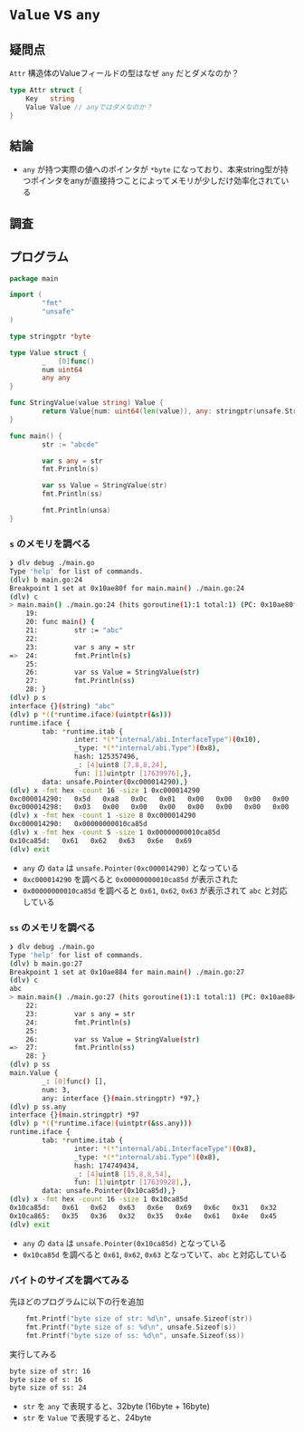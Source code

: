 # `Value` vs `any`

## 疑問点

`Attr` 構造体のValueフィールドの型はなぜ `any` だとダメなのか？

```go
type Attr struct {
	Key   string
	Value Value // anyではダメなのか？
}
```


## 結論

- `any` が持つ実際の値へのポインタが `*byte` になっており、本来string型が持つポインタをanyが直接持つことによってメモリが少しだけ効率化されている

## 調査

## プログラム

```go
package main

import (
        "fmt"
        "unsafe"
)

type stringptr *byte

type Value struct {
        _   [0]func()
        num uint64
        any any
}

func StringValue(value string) Value {
        return Value{num: uint64(len(value)), any: stringptr(unsafe.StringData(value))}
}

func main() {
        str := "abcde"

        var s any = str
        fmt.Println(s)

        var ss Value = StringValue(str)
        fmt.Println(ss)

		fmt.Println(unsa)
}
```

### `s` のメモリを調べる

```bash
❯ dlv debug ./main.go
Type 'help' for list of commands.
(dlv) b main.go:24
Breakpoint 1 set at 0x10ae80f for main.main() ./main.go:24
(dlv) c
> main.main() ./main.go:24 (hits goroutine(1):1 total:1) (PC: 0x10ae80f)
    19:
    20: func main() {
    21:         str := "abc"
    22:
    23:         var s any = str
=>  24:         fmt.Println(s)
    25:
    26:         var ss Value = StringValue(str)
    27:         fmt.Println(ss)
    28: }
(dlv) p s
interface {}(string) "abc"
(dlv) p *((*runtime.iface)(uintptr(&s)))
runtime.iface {
        tab: *runtime.itab {
                inter: *(*"internal/abi.InterfaceType")(0x10),
                _type: *(*"internal/abi.Type")(0x8),
                hash: 125357496,
                _: [4]uint8 [7,8,8,24],
                fun: [1]uintptr [17639976],},
        data: unsafe.Pointer(0xc000014290),}
(dlv) x -fmt hex -count 16 -size 1 0xc000014290
0xc000014290:   0x5d   0xa8   0x0c   0x01   0x00   0x00   0x00   0x00
0xc000014298:   0x03   0x00   0x00   0x00   0x00   0x00   0x00   0x00
(dlv) x -fmt hex -count 1 -size 8 0xc000014290
0xc000014290:   0x00000000010ca85d
(dlv) x -fmt hex -count 5 -size 1 0x00000000010ca85d
0x10ca85d:   0x61   0x62   0x63   0x6e   0x69
(dlv) exit
```

- `any` の `data` は `unsafe.Pointer(0xc000014290)` となっている
- `0xc000014290` を調べると `0x00000000010ca85d` が表示された
- `0x00000000010ca85d` を調べると `0x61`, `0x62`, `0x63` が表示されて `abc` と対応している

### `ss` のメモリを調べる

```bash
❯ dlv debug ./main.go
Type 'help' for list of commands.
(dlv) b main.go:27
Breakpoint 1 set at 0x10ae884 for main.main() ./main.go:27
(dlv) c
abc
> main.main() ./main.go:27 (hits goroutine(1):1 total:1) (PC: 0x10ae884)
    22:
    23:         var s any = str
    24:         fmt.Println(s)
    25:
    26:         var ss Value = StringValue(str)
=>  27:         fmt.Println(ss)
    28: }
(dlv) p ss
main.Value {
        _: [0]func() [],
        num: 3,
        any: interface {}(main.stringptr) *97,}
(dlv) p ss.any
interface {}(main.stringptr) *97
(dlv) p *((*runtime.iface)(uintptr(&ss.any)))
runtime.iface {
        tab: *runtime.itab {
                inter: *(*"internal/abi.InterfaceType")(0x8),
                _type: *(*"internal/abi.Type")(0x8),
                hash: 174749434,
                _: [4]uint8 [15,8,8,54],
                fun: [1]uintptr [17639928],},
        data: unsafe.Pointer(0x10ca85d),}
(dlv) x -fmt hex -count 16 -size 1 0x10ca85d
0x10ca85d:   0x61   0x62   0x63   0x6e   0x69   0x6c   0x31   0x32
0x10ca865:   0x35   0x36   0x32   0x35   0x4e   0x61   0x4e   0x45
(dlv) exit
```

- `any` の `data` は `unsafe.Pointer(0x10ca85d)` となっている
- `0x10ca85d` を調べると `0x61`, `0x62`, `0x63` となっていて、`abc` と対応している

### バイトのサイズを調べてみる

先ほどのプログラムに以下の行を追加

```go
	fmt.Printf("byte size of str: %d\n", unsafe.Sizeof(str))
	fmt.Printf("byte size of s: %d\n", unsafe.Sizeof(s))
	fmt.Printf("byte size of ss: %d\n", unsafe.Sizeof(ss))
```

実行してみる

```bash
byte size of str: 16
byte size of s: 16
byte size of ss: 24
```

- `str` を `any` で表現すると、32byte (16byte + 16byte)
- `str` を `Value` で表現すると、24byte
